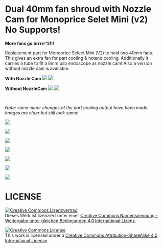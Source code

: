 # Dual 40mm fan shroud with Nozzle Cam for Monoprice Selet Mini (v2) No Supports!

__More fans go brrrrr^2!!!__

Replacement part for Monoprice Select Mini (V2) to hold two 40mm fans. This gives an extra fan for part cooling & hotend cooling. Additionally it carries a tube to fit a 8mm usb endoscope as nozzle cam! Also a version without nozzle cam is available.


__With Nozzle Cam__
![](001.png)
![](002.png)


__Without NozzleCam__
![](003.png)
![](004.png)

<br>

*Note: some minor changes at the part cooling output have been made. Images are older but still look same!*

![](pics/001.jpg)

![](pics/002.jpg)

![](pics/003.jpg)

![](pics/004.jpg)

![](pics/005.jpg)

![](pics/006.jpg)

![](pics/007.jpg)



# LICENSE

<a rel="license" href="http://creativecommons.org/licenses/by-sa/4.0/"><img alt="Creative Commons Lizenzvertrag" style="border-width:0" src="https://i.creativecommons.org/l/by-sa/4.0/88x31.png" /></a><br />Dieses Werk ist lizenziert unter einer <a rel="license" href="http://creativecommons.org/licenses/by-sa/4.0/">Creative Commons Namensnennung - Weitergabe unter gleichen Bedingungen 4.0 International Lizenz</a>.

<a rel="license" href="http://creativecommons.org/licenses/by-sa/4.0/"><img alt="Creative Commons License" style="border-width:0" src="https://i.creativecommons.org/l/by-sa/4.0/88x31.png" /></a><br />This work is licensed under a <a rel="license" href="http://creativecommons.org/licenses/by-sa/4.0/">Creative Commons Attribution-ShareAlike 4.0 International License</a>.
